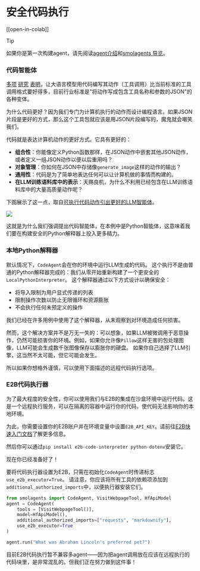 <!--Copyright 2024 The HuggingFace Team. All rights reserved.

Licensed under the Apache License, Version 2.0 (the "License"); you may not use this file except in compliance with
the License. You may obtain a copy of the License at

http://www.apache.org/licenses/LICENSE-2.0

Unless required by applicable law or agreed to in writing, software distributed under the License is distributed on
an "AS IS" BASIS, WITHOUT WARRANTIES OR CONDITIONS OF ANY KIND, either express or implied. See the License for the
specific language governing permissions and limitations under the License.

⚠️ Note that this file is in Markdown but contain specific syntax for our doc-builder (similar to MDX) that may not be
rendered properly in your Markdown viewer.

-->
# 安全代码执行

[[open-in-colab]]

> [!TIP]
> 如果你是第一次构建agent，请先阅读[agent介绍](../conceptual_guides/intro_agents)和[smolagents 导览](../guided_tour)。

### 代码智能体

[多项](https://huggingface.co/papers/2402.01030) [研究](https://huggingface.co/papers/2411.01747) [表明](https://huggingface.co/papers/2401.00812)，让大语言模型用代码编写其动作（工具调用）比当前标准的工具调用格式要好得多，目前行业标准是"将动作写成包含工具名称和参数的JSON"的各种变体。

为什么代码更好？因为我们专门为计算机执行的动作而设计编程语言。如果JSON片段是更好的方式，那么这个工具包就应该是用JSON片段编写的，魔鬼就会嘲笑我们。

代码就是表达计算机动作的更好方式。它具有更好的：
- **组合性**：你能像定义Python函数那样，在JSON动作中嵌套其他JSON动作，或者定义一组JSON动作以便以后重用吗？
- **对象管理**：你如何在JSON中存储像`generate_image`这样的动作的输出？
- **通用性**：代码是为了简单地表达任何可以让计算机做的事情而构建的。
- **在LLM训练语料库中的表示**：天赐良机，为什么不利用已经包含在LLM训练语料库中的大量高质量动作呢？

下图展示了这一点，取自[可执行代码动作引出更好的LLM智能体](https://huggingface.co/papers/2402.01030)。

<img src="https://huggingface.co/datasets/huggingface/documentation-images/resolve/main/transformers/code_vs_json_actions.png">

这就是为什么我们强调提出代码智能体，在本例中是Python智能体，这意味着我们要在构建安全的Python解释器上投入更多精力。

### 本地Python解释器

默认情况下，`CodeAgent`会在你的环境中运行LLM生成的代码。
这个执行不是由普通的Python解释器完成的：我们从零开始重新构建了一个更安全的`LocalPythonInterpreter`。
这个解释器通过以下方式设计以确保安全：
  - 将导入限制为用户显式传递的列表
  - 限制操作次数以防止无限循环和资源膨胀
  - 不会执行任何未预定义的操作

我们已经在许多用例中使用了这个解释器，从未观察到对环境造成任何损害。

然而，这个解决方案并不是万无一失的：可以想象，如果LLM被微调用于恶意操作，仍然可能损害你的环境。例如，如果你允许像`Pillow`这样无害的包处理图像，LLM可能会生成数千张图像保存以膨胀你的硬盘。
如果你自己选择了LLM引擎，这当然不太可能，但它可能会发生。

所以如果你想格外谨慎，可以使用下面描述的远程代码执行选项。

### E2B代码执行器

为了最大程度的安全性，你可以使用我们与E2B的集成在沙盒环境中运行代码。这是一个远程执行服务，可以在隔离的容器中运行你的代码，使代码无法影响你的本地环境。

为此，你需要设置你的E2B账户并在环境变量中设置`E2B_API_KEY`。请前往[E2B快速入门文档](https://e2b.dev/docs/quickstart)了解更多信息。

然后你可以通过`pip install e2b-code-interpreter python-dotenv`安装它。

现在你已经准备好了！

要将代码执行器设置为E2B，只需在初始化`CodeAgent`时传递标志`use_e2b_executor=True`。
请注意，你应该将所有工具的依赖项添加到`additional_authorized_imports`中，以便执行器安装它们。

```py
from smolagents import CodeAgent, VisitWebpageTool, HfApiModel
agent = CodeAgent(
    tools = [VisitWebpageTool()],
    model=HfApiModel(),
    additional_authorized_imports=["requests", "markdownify"],
    use_e2b_executor=True
)

agent.run("What was Abraham Lincoln's preferred pet?")
```

目前E2B代码执行暂不兼容多agent——因为把agent调用放在应该在远程执行的代码块里，是非常混乱的。但我们正在努力做到这件事！
